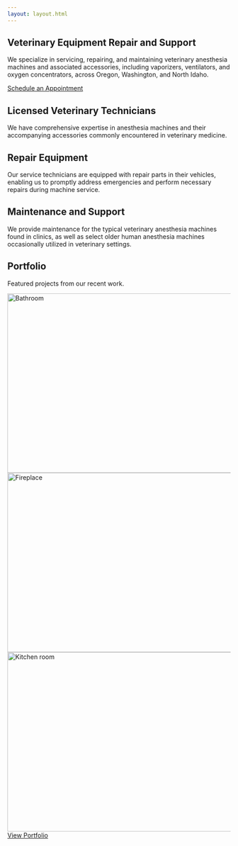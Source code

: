 ```yaml
---
layout: layout.html
---
```

<section class="c--hero section-row--first">
  <div class="container">
    <div class="c--hero__content">
      <h1 class="c--hero__title">Veterinary Equipment Repair and Support</h1>
      <p>We specialize in servicing, repairing, and maintaining veterinary anesthesia machines and associated accessories, including vaporizers, ventilators, and oxygen concentrators, across Oregon, Washington, and North Idaho.</p>
      <a href="#" class="button">Schedule an Appointment</a>
    </div>
  </div>
</section>

<section class="c--feature section-row">
  <div class="container">
    <div class="c--feature__content">
      <div class="c--feature__item grid__column">
        <h2>Licensed Veterinary Technicians</h2>
        <p>We have comprehensive expertise in anesthesia machines and their accompanying accessories commonly encountered in veterinary medicine.</p>
      </div>
      <div class="c--feature__item grid__column">
        <h2>Repair Equipment</h2>
        <p>Our service technicians are equipped with repair parts in their vehicles, enabling us to promptly address emergencies and perform necessary repairs during machine service.</p>
      </div>
      <div class="c--feature__item grid__column">
        <h2>Maintenance and Support</h2>
        <p>We provide maintenance for the typical veterinary anesthesia machines found in clinics, as well as select older human anesthesia machines occasionally utilized in veterinary settings.</p>
      </div>
    </div>
  </div>
</section>






<section class="c--portfolio section-row">
  <div class="container">
    <div class="eyebrow"></div>
    <h2 class="c--portfolio__title">Portfolio</h2>
    <p>Featured projects from our recent work.</p>
    <div class="grid grid--3-column photo-gallery">
      <div class="grid__column">
        <a href="/images/portfolio/bathroom/1.webp" data-fancybox="portfolio" data-caption="Bathroom">
          <img src="/images/portfolio/bathroom/thumbnail/1.webp" alt="Bathroom" width="624" height="405" />
        </a>
      </div>
      <div class="grid__column">
        <a href="/images/portfolio/fireplace/2.webp" data-fancybox="portfolio" data-caption="Fireplace">
          <img src="/images/portfolio/fireplace/thumbnail/2.webp" alt="Fireplace" width="624" height="405" />
        </a>
      </div>
      <div class="grid__column">
        <a href="/images/portfolio/kitchen/1.webp" data-fancybox="portfolio" data-caption="Dining room">
          <img src="/images/portfolio/kitchen/thumbnail/1.webp" alt="Kitchen room" width="624" height="405" />
        </a>
      </div>
    </div>
    <a href="/portfolio" class="link-arrow">View Portfolio</a>
  </div>
</section>

